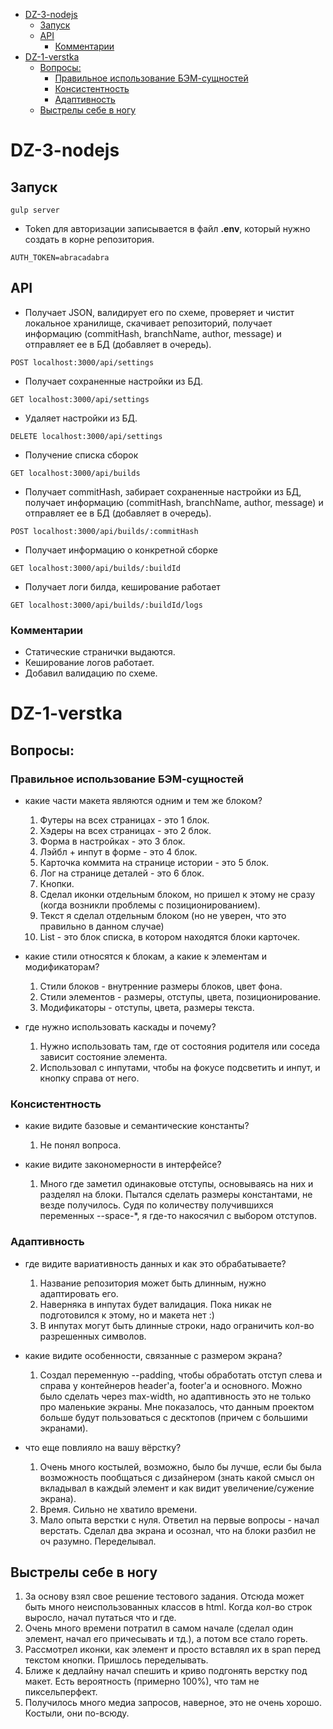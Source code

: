 - [DZ-3-nodejs](#dz-3-nodejs)
  - [Запуск](#%d0%97%d0%b0%d0%bf%d1%83%d1%81%d0%ba)
  - [API](#api)
    - [Комментарии](#%d0%9a%d0%be%d0%bc%d0%bc%d0%b5%d0%bd%d1%82%d0%b0%d1%80%d0%b8%d0%b8)
- [DZ-1-verstka](#dz-1-verstka)
  - [Вопросы:](#%d0%92%d0%be%d0%bf%d1%80%d0%be%d1%81%d1%8b)
    - [Правильное использование БЭМ-сущностей](#%d0%9f%d1%80%d0%b0%d0%b2%d0%b8%d0%bb%d1%8c%d0%bd%d0%be%d0%b5-%d0%b8%d1%81%d0%bf%d0%be%d0%bb%d1%8c%d0%b7%d0%be%d0%b2%d0%b0%d0%bd%d0%b8%d0%b5-%d0%91%d0%ad%d0%9c-%d1%81%d1%83%d1%89%d0%bd%d0%be%d1%81%d1%82%d0%b5%d0%b9)
    - [Консистентность](#%d0%9a%d0%be%d0%bd%d1%81%d0%b8%d1%81%d1%82%d0%b5%d0%bd%d1%82%d0%bd%d0%be%d1%81%d1%82%d1%8c)
    - [Адаптивность](#%d0%90%d0%b4%d0%b0%d0%bf%d1%82%d0%b8%d0%b2%d0%bd%d0%be%d1%81%d1%82%d1%8c)
  - [Выстрелы себе в ногу](#%d0%92%d1%8b%d1%81%d1%82%d1%80%d0%b5%d0%bb%d1%8b-%d1%81%d0%b5%d0%b1%d0%b5-%d0%b2-%d0%bd%d0%be%d0%b3%d1%83)

# DZ-3-nodejs

## Запуск

```
gulp server
```

- Token для авторизации записывается в файл **.env**, который нужно создать в корне репозитория.

```
AUTH_TOKEN=abracadabra
```

## API

- Получает JSON, валидирует его по схеме, проверяет и чистит локальное хранилище, скачивает репозиторий, получает информацию (commitHash, branchName, author, message) и отправляет ее в БД (добавляет в очередь).

```
POST localhost:3000/api/settings
```

- Получает сохраненные настройки из БД.

```
GET localhost:3000/api/settings
```

- Удаляет настройки из БД.

```
DELETE localhost:3000/api/settings
```

- Получение списка сборок

```
GET localhost:3000/api/builds
```

- Получает commitHash, забирает сохраненные настройки из БД, получает информацию (commitHash, branchName, author, message) и отправляет ее в БД (добавляет в очередь).

```
POST localhost:3000/api/builds/:commitHash
```

- Получает информацию о конкретной сборке

```
GET localhost:3000/api/builds/:buildId
```

- Получает логи билда, кеширование работает

```
GET localhost:3000/api/builds/:buildId/logs
```

### Комментарии

- Статические странички выдаются.
- Кеширование логов работает.
- Добавил валидацию по схеме.

# DZ-1-verstka

## Вопросы:

### Правильное использование БЭМ-сущностей

- какие части макета являются одним и тем же блоком?

  1. Футеры на всех страницах - это 1 блок.
  2. Хэдеры на всех страницах - это 2 блок.
  3. Форма в настройках - это 3 блок.
  4. Лэйбл + инпут в форме - это 4 блок.
  5. Карточка коммита на странице истории - это 5 блок.
  6. Лог на странице деталей - это 6 блок.
  7. Кнопки.
  8. Сделал иконки отдельным блоком, но пришел к этому не сразу (когда возникли проблемы с позиционированием).
  9. Текст я сделал отдельным блоком (но не уверен, что это правильно в данном случае)
  10. List - это блок списка, в котором находятся блоки карточек.

- какие стили относятся к блокам, а какие к элементам и модификаторам?

  1. Стили блоков - внутренние размеры блоков, цвет фона.
  2. Стили элементов - размеры, отступы, цвета, позиционирование.
  3. Модификаторы - отступы, цвета, размеры текста.

- где нужно использовать каскады и почему?

  1. Нужно использовать там, где от состояния родителя или соседа зависит состояние элемента.
  2. Использовал с инпутами, чтобы на фокусе подсветить и инпут, и кнопку справа от него.

### Консистентность

- какие видите базовые и семантические константы?
  1. Не понял вопроса.
- какие видите закономерности в интерфейсе?

  1. Много где заметил одинаковые отступы, основываясь на них и разделял на блоки. Пытался сделать размеры константами, не везде получилось. Судя по количеству получившихся переменных --space-\*, я где-то накосячил с выбором отступов.

### Адаптивность

- где видите вариативность данных и как это обрабатываете?

  1. Название репозитория может быть длинным, нужно адаптировать его.
  2. Наверняка в инпутах будет валидация. Пока никак не подготовился к этому, но и макета нет :)
  3. В инпутах могут быть длинные строки, надо ограничить кол-во разрешенных символов.

- какие видите особенности, связанные с размером экрана?
  1. Создал переменную --padding, чтобы обработать отступ слева и справа у контейнеров header'a, footer'a и основного. Можно было сделать через max-width, но адаптивность это не только про маленькие экраны. Мне показалось, что данным проектом больше будут пользоваться с десктопов (причем с большими экранами).
- что еще повлияло на вашу вёрстку?

  1. Очень много костылей, возможно, было бы лучше, если бы была возможность пообщаться с дизайнером (знать какой смысл он вкладывал в каждый элемент и как видит увеличение/сужение экрана).
  2. Время. Сильно не хватило времени.
  3. Мало опыта верстки с нуля. Ответил на первые вопросы - начал верстать. Сделал два экрана и осознал, что на блоки разбил не оч разумно. Переделывал.

## Выстрелы себе в ногу

1. За основу взял свое решение тестового задания. Отсюда может быть много неиспользованных классов в html. Когда кол-во строк выросло, начал путаться что и где.
2. Очень много времени потратил в самом начале (сделал один элемент, начал его причесывать и тд.), а потом все стало гореть.
3. Рассмотрел иконки, как элемент и просто вставлял их в span перед текстом кнопки. Пришлось переделывать.
4. Ближе к дедлайну начал спешить и криво подгонять верстку под макет. Есть вероятность (примерно 100%), что там не пиксельперфект.
5. Получилось много медиа запросов, наверное, это не очень хорошо. Костыли, они по-всюду.

```

```
